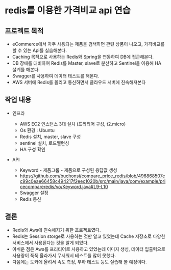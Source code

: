 # redis를 이용한 가격비교 api 연습

## 프로젝트 목적
* eCommerce에서 자주 사용되는 제품을 검색하면 관련 상품이 나오고, 가격비교를 할 수 있는 Api를 실습해본다.
* Caching 목적으로 사용하는 Redis와 Spring을 연동하여 DB에 접근해본다.
* DB 장애를 대비하여 Redis를 Master, slave로 분산하고 Sentinel을 이용해 HA 설계를 해본다.
* Swagger를 사용하여 데이터 테스트를 해본다.
* AWS 서버에 Redis를 올리고 통신하면서 클라우드 서버에 친숙해져본다

## 작업 내용
* 인프라
  * AWS EC2 인스턴스 3대 설치 (프리티어 구성, t2.micro)
  * Os 환경 : Ubuntu
  * Redis 설치, master, slave 구성
  * sentinel 설치, 로드밸런싱
  * HA 구성 확인

* API
  * Keyword - 제품그룹 - 제품으로 구성된 응답값 생성 
  * https://github.com/buchonsi/compare_price_redis/blob/496868507cc99c0eae66458c494217f2eec1020b/src/main/java/com/example/pricecompareredis/vo/Keyword.java#L9-L10
  * Swagger 설정
  * Redis 통신
  
## 결론
* Redis와 Aws에 친숙해지기 위한 프로젝트였다.
* Redis는 Session storge로 사용하는 것만 알고 있었는데 Cache 저장소로 다양한 서비스에서 사용된다는 것을 알게 되었다.
* 아쉬운 점은 Aws를 프리티어로 사용하고 있었는데 이미지 생성, 데이터 입출력으로 사용량이 쭉쭉 올라가서 무서워서 테스트를 많이 못했다. 
* 다음에는 도커에 올려서 속도 측정, 부하 테스트 등도 실습해 볼 예정이다.

